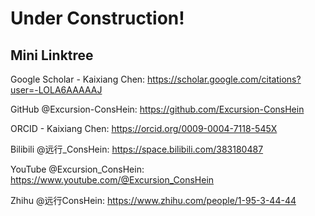 # Under Construction!

## Mini Linktree

Google Scholar - Kaixiang Chen: https://scholar.google.com/citations?user=-LOLA6AAAAAJ

GitHub @Excursion-ConsHein: https://github.com/Excursion-ConsHein

ORCID - Kaixiang Chen: https://orcid.org/0009-0004-7118-545X

Bilibili @远行_ConsHein: https://space.bilibili.com/383180487

YouTube @Excursion_ConsHein: https://www.youtube.com/@Excursion_ConsHein

Zhihu @远行ConsHein: https://www.zhihu.com/people/1-95-3-44-44

